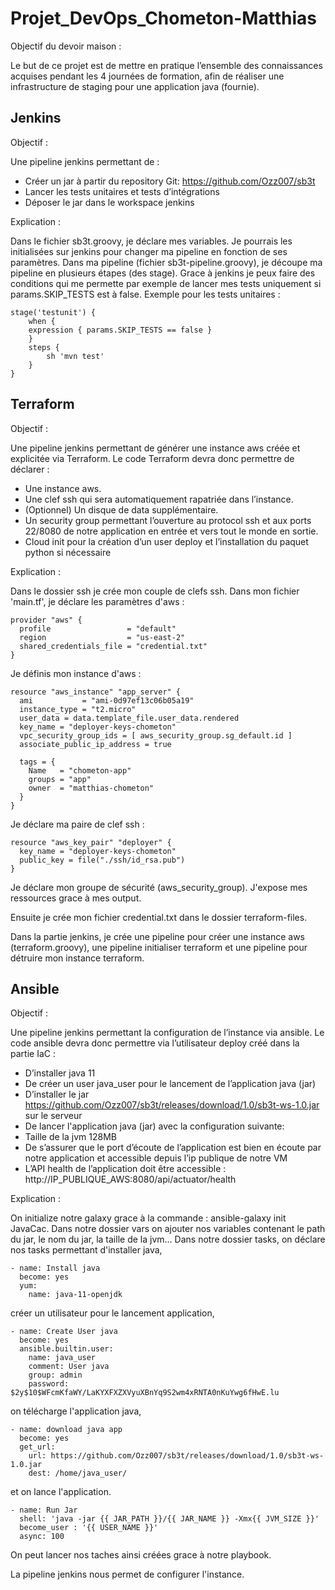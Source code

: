 # Projet_DevOps_Chometon-Matthias

Objectif du devoir maison :

Le but de ce projet est de mettre en pratique l’ensemble des connaissances acquises
pendant les 4 journées de formation, afin de réaliser une infrastructure de staging pour une
application java (fournie).

  ## Jenkins
  
Objectif :

Une pipeline jenkins permettant de :
- Créer un jar à partir du repository Git: https://github.com/Ozz007/sb3t
- Lancer les tests unitaires et tests d’intégrations
- Déposer le jar dans le workspace jenkins

Explication :

Dans le fichier sb3t.groovy, je déclare mes variables. Je pourrais les initialisées sur jenkins pour changer ma pipeline en fonction de ses paramètres. Dans ma pipeline (fichier sb3t-pipeline.groovy), je découpe ma pipeline en plusieurs étapes (des stage). Grace à jenkins je peux faire des conditions qui me permette par exemple de lancer mes tests uniquement si params.SKIP_TESTS est à false.
Exemple pour les tests unitaires :

```
stage('testunit') {
    when {
    expression { params.SKIP_TESTS == false }
    }
    steps {
        sh 'mvn test'
    }
}
```

  ## Terraform
  
Objectif :

Une pipeline jenkins permettant de générer une instance aws créée et explicitée via
Terraform.
Le code Terraform devra donc permettre de déclarer :
- Une instance aws.
- Une clef ssh qui sera automatiquement rapatriée dans l’instance.
- (Optionnel) Un disque de data supplémentaire.
- Un security group permettant l’ouverture au protocol ssh et aux ports 22/8080 de
notre application en entrée et vers tout le monde en sortie.
- Cloud init pour la création d’un user deploy et l’installation du paquet python si
nécessaire

Explication :

Dans le dossier ssh je crée mon couple de clefs ssh. Dans mon fichier 'main.tf', je déclare les paramètres d'aws :

```
provider "aws" {
  profile                 = "default"
  region                  = "us-east-2"
  shared_credentials_file = "credential.txt"
}
```

Je définis mon instance d'aws :

```
resource "aws_instance" "app_server" {
  ami           = "ami-0d97ef13c06b05a19"
  instance_type = "t2.micro"
  user_data = data.template_file.user_data.rendered
  key_name = "deployer-keys-chometon"
  vpc_security_group_ids = [ aws_security_group.sg_default.id ]
  associate_public_ip_address = true

  tags = {
    Name   = "chometon-app"
    groups = "app"
    owner  = "matthias-chometon"
  }
}
```

Je déclare ma paire de clef ssh :

```
resource "aws_key_pair" "deployer" {
  key_name = "deployer-keys-chometon"
  public_key = file("./ssh/id_rsa.pub")
}

```

Je déclare mon groupe de sécurité (aws_security_group). J'expose mes ressources grace à mes output.

Ensuite je crée mon fichier credential.txt dans le dossier terraform-files.

Dans la partie jenkins, je crée une pipeline pour créer une instance aws (terraform.groovy), une pipeline initialiser terraform et une pipeline pour détruire mon instance terraform.

  ## Ansible

Objectif :

 Une pipeline jenkins permettant la configuration de l’instance via ansible.
Le code ansible devra donc permettre via l’utilisateur deploy créé dans la partie IaC :
- D’installer java 11
- De créer un user java_user pour le lancement de l’application java (jar)
- D’installer le jar
https://github.com/Ozz007/sb3t/releases/download/1.0/sb3t-ws-1.0.jar sur le serveur
- De lancer l'application java (jar) avec la configuration suivante:
- Taille de la jvm 128MB
- De s’assurer que le port d’écoute de l’application est bien en écoute par notre
application et accessible depuis l’ip publique de notre VM
- L’API health de l’application doit être accessible : http://IP_PUBLIQUE_AWS:8080/api/actuator/health

Explication :

On initialize notre galaxy grace à la commande : ansible-galaxy init JavaCac. Dans notre dossier vars on ajouter nos variables contenant le path du jar, le nom du jar, la taille de la jvm... Dans notre dossier tasks, on déclare nos tasks permettant d'installer java,

```
- name: Install java
  become: yes
  yum:
    name: java-11-openjdk
```

créer un utilisateur pour le lancement application,

```
- name: Create User java
  become: yes
  ansible.builtin.user:
    name: java_user
    comment: User java
    group: admin
    password: $2y$10$WFcmKfaWY/LaKYXFXZXVyuXBnYq9S2wm4xRNTA0nKuYwg6fHwE.lu
```

on télécharge l'application java,

```
- name: download java app
  become: yes
  get_url:
    url: https://github.com/Ozz007/sb3t/releases/download/1.0/sb3t-ws-1.0.jar
    dest: /home/java_user/
```

et on lance l'application.

```
- name: Run Jar
  shell: 'java -jar {{ JAR_PATH }}/{{ JAR_NAME }} -Xmx{{ JVM_SIZE }}'
  become_user : '{{ USER_NAME }}'
  async: 100
```

On peut lancer nos taches ainsi créées grace à notre playbook.

La pipeline jenkins nous permet de configurer l'instance.
